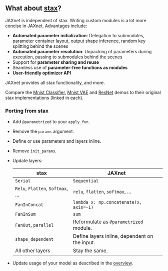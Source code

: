 ## What about [stax](https://github.com/google/jax/blob/master/jax/experimental/stax.py)?

JAXnet is independent of stax. Writing custom modules is a lot more concise in JAXnet. Advantages include:
 - **Automated parameter initialization**: Delegation to submodules, parameter container layout, output shape inference, random key splitting behind the scenes
 - **Automated parameter resolution**: Unpacking of parameters during execution, passing to submodules behind the scenes
 - Support for **parameter sharing and reuse**
 - Seamless use of **parameter-free functions as modules**
 - **User-friendly optimizer API**

JAXnet provides all stax functionality, and more.

Compare the
[Mnist Classifier](https://colab.research.google.com/drive/18kICTUbjqnfg5Lk3xFVQtUj6ahct9Vmv),
[Mnist VAE](https://colab.research.google.com/drive/19web5SnmIFglLcnpXE34phiTY03v39-g) and
[ResNet](https://colab.research.google.com/drive/1q6yoK_Zscv-57ZzPM4qNy3LgjeFzJ5xN#scrollTo=p0J1g94IpxK-)
demos to their original stax implementations (linked in each).

### Porting from stax

- Add `@parametrized` to your `apply_fun`.
- Remove the `params` argument.
- Define or use parameters and layers inline.
- Remove `init_params`.
- Update layers:

    |stax|JAXnet|
    |---|---|
    |`Serial`|`Sequential`|
    |`Relu`, `Flatten`, `Softmax`, ...| `relu`, `flatten`, `softmax`, ...|
    |`FanInConcat`|`lambda x: np.concatenate(x, axis=-1)`|
    |`FanInSum`|`sum`|
    |`FanOut`, `parallel`| Reformulate as `@parametrized` module. |
    |`shape_dependent`| Define layers inline, dependent on the input. |
    | All other layers | Stay the same. |
- Update usage of your model as described in the [overview](README.md#Overview).